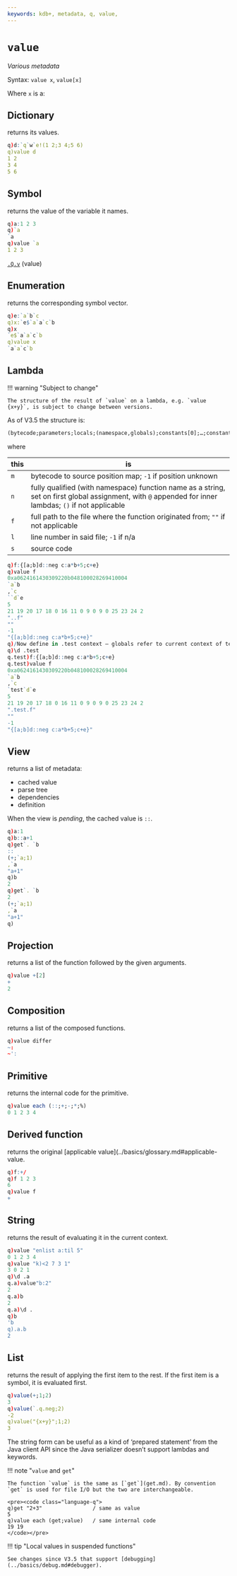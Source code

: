 ```yaml
---
keywords: kdb+, metadata, q, value,
---
```


<div style="float: right">
<i class="fas fa-wrench fa-5x"></i>
</div>

# `value`

_Various metadata_



Syntax: `value x`, `value[x]`

Where `x` is a:


## Dictionary

returns its values.

```q
q)d:`q`w`e!(1 2;3 4;5 6)
q)value d
1 2
3 4
5 6
```


## Symbol

returns the value of the variable it names.

```q
q)a:1 2 3
q)`a
`a
q)value `a
1 2 3
```

<i class="far fa-hand-point-right"></i> 
[`.Q.v`](dotq.md#qv-value) (value)


## Enumeration

returns the corresponding symbol vector.

```q
q)e:`a`b`c
q)x:`e$`a`a`c`b
q)x
`e$`a`a`c`b
q)value x
`a`a`c`b
```


## Lambda

!!! warning "Subject to change"

    The structure of the result of `value` on a lambda, e.g. `value {x+y}`, is subject to change between versions.

As of V3.5 the structure is:

```txt
(bytecode;parameters;locals;(namespace,globals);constants[0];…;constants[n];m;n;f;l;s)
```

where

this | is
-----|------
`m`  | bytecode to source position map; `-1` if position unknown
`n`  | fully qualified (with namespace) function name as a string, set on first global assignment, with `@` appended for inner lambdas; `()` if not applicable
`f`  | full path to the file where the function originated from; `""` if not applicable
`l`  | line number in said file; `-1` if n/a
`s`  | source code

```q
q)f:{[a;b]d::neg c:a*b+5;c+e}
q)value f
0xa0624161430309220b048100028269410004
`a`b
,`c
``d`e
5
21 19 20 17 18 0 16 11 0 9 0 9 0 25 23 24 2
"..f"
""
-1
"{[a;b]d::neg c:a*b+5;c+e}"
q)/Now define in .test context – globals refer to current context of test
q)\d .test
q.test)f:{[a;b]d::neg c:a*b+5;c+e}
q.test)value f
0xa0624161430309220b048100028269410004
`a`b
,`c
`test`d`e
5
21 19 20 17 18 0 16 11 0 9 0 9 0 25 23 24 2
".test.f"
""
-1
"{[a;b]d::neg c:a*b+5;c+e}"
```


## View

returns a list of metadata:

-   cached value
-   parse tree
-   dependencies
-   definition

When the view is _pending_, the cached value is `::`.

```q
q)a:1
q)b::a+1
q)get`. `b
::
(+;`a;1)
,`a
"a+1"
q)b
2
q)get`. `b
2
(+;`a;1)
,`a
"a+1"
q)
```


## Projection

returns a list of the function followed by the given arguments.

```q
q)value +[2]
+
2
```


## Composition

returns a list of the composed functions.

```q
q)value differ
~:
~':
```


## Primitive

returns the internal code for the primitive.

```q
q)value each (::;+;-;*;%)
0 1 2 3 4
```


## Derived function

returns the original [applicable value](../basics/glossary.md#applicable-value.

```q
q)f:+/
q)f 1 2 3
6
q)value f
+
```


## String

returns the result of evaluating it in the current context.

```q
q)value "enlist a:til 5"
0 1 2 3 4
q)value "k)<2 7 3 1"
3 0 2 1
q)\d .a
q.a)value"b:2"
2
q.a)b
2
q.a)\d .
q)b
'b
q).a.b
2
```


## List

returns the result of applying the first item to the rest. If the first item is a symbol, it is evaluated first.

```q
q)value(+;1;2)
3
q)value(`.q.neg;2)
-2
q)value("{x+y}";1;2)
3
```

The string form can be useful as a kind of ‘prepared statement’ from the Java client API since the Java serializer doesn’t support lambdas and keywords.

!!! note "`value` and `get`"

    The function `value` is the same as [`get`](get.md). By convention `get` is used for file I/O but the two are interchangeable.

    <pre><code class="language-q">
    q)get "2+3"                / same as value
    5
    q)value each (get;value)   / same internal code
    19 19
    </code></pre>


!!! tip "Local values in suspended functions"

    See changes since V3.5 that support [debugging](../basics/debug.md#debugger).

